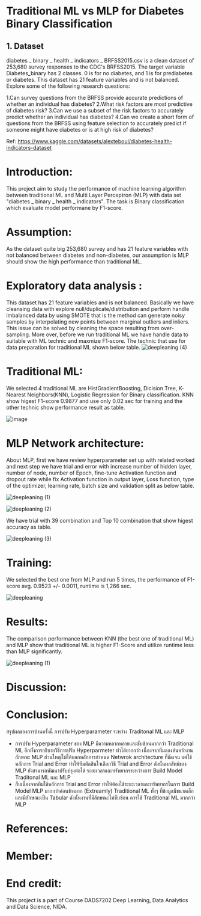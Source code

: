# Traditional ML vs MLP for Diabetes Binary Classification
## 1. Dataset
diabetes _ binary _ health _ indicators _ BRFSS2015.csv is a clean dataset of 253,680 survey responses to the CDC's BRFSS2015. The target variable Diabetes_binary has 2 classes. 0 is for no diabetes, and 1 is for prediabetes or diabetes. This dataset has 21 feature variables and is not balanced.
Explore some of the following research questions:

  1.Can survey questions from the BRFSS provide accurate predictions of whether an individual has diabetes?
  2.What risk factors are most predictive of diabetes risk?
  3.Can we use a subset of the risk factors to accurately predict whether an individual has diabetes?
  4.Can we create a short form of questions from the BRFSS using feature selection to accurately predict if someone might have diabetes or is at high risk of diabetes?

Ref: https://www.kaggle.com/datasets/alexteboul/diabetes-health-indicators-dataset

# Introduction: 
This project aim to study the performance of machine learning algorithm between traditional ML and Multi Layer Perceptron (MLP) with data set "diabetes _ binary _ health _ indicators". The task is Binary classification which evaluate model performane by F1-score.

# Assumption:
As the dataset quite big 253,680 survey and has 21 feature variables with not balanced between diabetes and non-diabetes, our assumption is MLP should show the high performance than traditional ML. 


# Exploratory data analysis :
This dataset has 21 feature variables and is not balanced. Basically we have cleansing data with explore null/duplicate/distribution and perform handle imbalanced data by using SMOTE that is the method can generate noisy samples by interpolating new points between marginal outliers and inliers. This issue can be solved by cleaning the space resulting from over-sampling.
More over, before we run traditional ML we have handle data to suitable with ML technic and maxmize F1-score. The technic that use for data preparation for traditional ML shown below table.
![deepleaning (4)](https://user-images.githubusercontent.com/107410157/189487745-515b2efb-e43f-48c6-b2b5-fb31796f9d82.png)



# Traditional ML:
We selected 4 traditional ML are HistGradientBoosting, Dicision Tree, K-Nearest Neighbors(KNN), Logistic Regression for Binary classification.
KNN show higest F1-score 0.9877 and use only 0.02 sec for training and the other technic show performance result as table.

![image](https://user-images.githubusercontent.com/107410157/189485680-2a6b702b-2799-4b5b-98da-5b122ced2b53.png)


# MLP Network architecture:
About MLP, first we have review hyperparameter set up with related worked and next step we have trial and error with increase number of hidden layer, number of node, number of Epoch, fine-tune Activation function and dropout rate while fix Activation function in output layer, Loss function, type of the optimizer, learning rate, batch size and validation split as below table.

![deepleaning (1)](https://user-images.githubusercontent.com/107410157/189487379-37527650-3d31-4214-8f6d-febaff90576d.png)

![deepleaning (2)](https://user-images.githubusercontent.com/107410157/189487383-d8bd4bc5-3cb6-4ff6-9744-43287cf01372.png)

We have trial with 39 combination and Top 10 combination that show higest accuracy as table.

![deepleaning (3)](https://user-images.githubusercontent.com/107410157/189487781-aa71219d-3ad5-4bad-a4e5-7fe5f667cd8f.png)




# Training:

We selected the best one from MLP and run 5 times, the performance of F1-score avg. 0.9523 +/- 0.0011, runtime is 1,266 sec.

![deepleaning](https://user-images.githubusercontent.com/107410157/189488737-3cbc52c5-11dc-4e85-9b49-0a6aea944edd.png)





# Results:
The comparison performance between KNN (the best one of traditional ML) and MLP show that traditional ML is higher F1-Score and utilize runtime less than MLP significantly.

![deepleaning (1)](https://user-images.githubusercontent.com/107410157/189489064-b10ca4a8-abe0-479d-8a6a-7497ff2f447a.png)


# Discussion: 



# Conclusion:
สรุปผลของการบ้านครั้งนี้
การปรับ Hyperparameter ระหว่าง Traditonal ML และ MLP
- การปรับ Hyperparameter ของ MLP มีความหลากหลายและซับซ้อนมากกว่า Traditional ML อีกทั้งการอธิบายวิธีการปรับ Hyperparmeter ทำได้ยากกว่า เนื่องจากทีมลองค้นคว้างานลักษณะ MLP ส่วนใหญ่ไม่ได้บอกหลักการกำหนด Netwrok architecture ที่ชัดเจน แต่ใช้หลักการ Trial and Error ทำให้ทีมตัดสินใจเลือกวิธี Trial and Error ดังนั้นผลลัพธ์ของ MLP ยังสามารถพัฒนาปรับปรุงต่อได้
ระยะเวลาและทรัพยากรระหว่างการ Build Model Traditonal ML และ MLP
- สืบเนื่องจากทีมใช้หลักการ Trial and Error ทำให้ต้องใช้ระยะเวลาและทรัพยากรในการ Build Model MLP มากกว่าค่อนข้างมาก (Extreamly) Traditional ML ทั้งๆ ที่ข้อมูลมีขนาดเล็กและมีลักษณะเป็น Tabular ดังนั้นงานที่มีลักษณะไม่ซับซ้อน ควรใช้ Traditional ML มากกว่า MLP

# References:


# Member:


# End credit: 
This project is a part of Course DADS7202 Deep Learning, Data Analytics and Data Science, NIDA.


